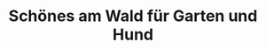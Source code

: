 ---
title: "Schönes am Wald für Garten und Hund"
url: /kassel/schoenes-am-wald-fuer-garten-und-hund/
shop: Allgemein
---